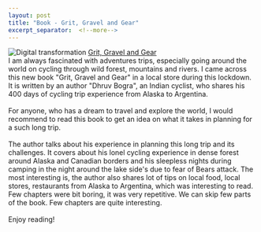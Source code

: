 ```yaml
---
layout: post
title: "Book - Grit, Gravel and Gear"
excerpt_separator:  <!--more-->
---
```


<img src="/blog/images/dhruvbogra.jpg" alt="Digital transformation"> 
<a href="https://www.amazon.in/Grit-Gravel-Gear-hundred-bicycle-ebook/dp/B086YY3JG3/ref=sr_1_2?crid=3UQZO2B51BO7C&dchild=1&keywords=dhruv+bogra&qid=1592308563&sprefix=dhruv+bogra%2Caps%2C458&sr=8-2">Grit, Gravel and Gear</a>

<div>
I am always fascinated with adventures trips, especially going around the world on cycling through wild forest, mountains and rivers. I came across this new book "Grit, Gravel and Gear" in a local store during this lockdown.  It is written by an author "Dhruv Bogra", an Indian cyclist, who shares his 400 days of cycling trip experience from Alaska to Argentina.  
</div>
<br>
<div>
For anyone, who has a dream to travel and explore the world, I would recommend to read this book to get an idea on what it takes in planning for a such long trip.  
</div>
<br>
<div>
The author talks about his experience in planning this long trip and its challenges. It covers about his lonel cycling experience in dense forest around Alaska and Canadian borders and his sleepless nights during camping in the night around the lake side's due to fear of Bears attack. The most interesting is, the author also shares lot of tips on local food, local stores, restaurants from Alaska to Argentina, which was interesting to read. Few chapters were bit boring, it was very repetitive. We can skip few parts of the book. Few chapters are quite interesting.  
</div>
<br>
<div> 
Enjoy reading!</div> 
<div>
<br>
<script type="text/javascript" src="https://platform-api.sharethis.com/js/sharethis.js#property=5eaba5f77525e90012616b98&product=inline-share-buttons" async="async"></script>

<div class="sharethis-inline-share-buttons"></div>
